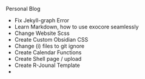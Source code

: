 Personal Blog
- Fix Jekyll-graph Error
- Learn Markdown, how to use exocore seamlessly
- Change Website Scss
- Create Custom Obsidian CSS
- Change (i) files to git ignore
- Create Calendar Functions
- Create Shell page / upload
- Create R-Jounal Template
- 